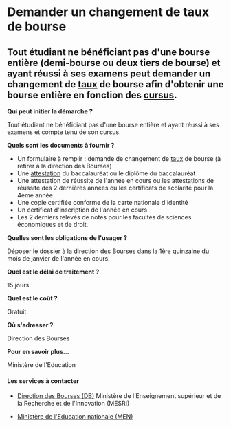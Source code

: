 # Demander un changement de taux de bourse

Tout étudiant ne bénéficiant pas d'une bourse entière (demi-bourse ou deux tiers de bourse) et ayant réussi à ses examens peut demander un changement de [taux](#) de bourse afin d'obtenir une bourse entière en fonction des [cursus](#).
-------------------------------------------------------------------------------------------------------------------------------------------------------------------------------------------------------------------------------------------

**Qui peut initier la démarche ?**

Tout étudiant ne bénéficiant pas d'une bourse entière et ayant réussi à ses examens et compte tenu de son cursus.  

**Quels sont les documents à fournir ?**

*   Un formulaire à remplir : demande de changement de [taux](#) de bourse (à retirer à la direction des Bourses)
*   Une [attestation](#) du baccalauréat ou le diplôme du baccalauréat
*   Une attestation de réussite de l'année en cours ou les attestations de réussite des 2 dernières années ou les certificats de scolarité pour la 4ème année
*   Une copie certifiée conforme de la carte nationale d'identité
*   Un certificat d'inscription de l'année en cours
*   Les 2 derniers relevés de notes pour les facultés de sciences économiques et de droit.

**Quelles sont les obligations de l'usager ?**  
  
Déposer le dossier à la direction des Bourses dans la 1ère quinzaine du mois de janvier de l'année en cours.  
  

**Quel est le délai de traitement ?**

15 jours.  

**Quel est le coût ?**

Gratuit.

**Où s'adresser ?**

Direction des Bourses  

**Pour en savoir plus...**

Ministère de l'Education

#### Les services à contacter

*   [Direction des Bourses (DB)](../../../services/direction-des-bourses-db.md) Ministère de l’Enseignement supérieur et de la Recherche et de l'Innovation (MESRI)  
    
*   [Ministère de l'Education nationale (MEN)](../../../services/ministere-de-leducation-nationale-men.md)